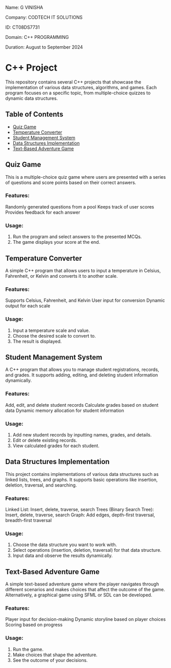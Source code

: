 Name: G VINISHA

Company: CODTECH IT SOLUTIONS

ID: CT08DS7731

Domain: C++ PROGRAMMING

Duration: August to September 2024

# C++ Project

This repository contains several C++ projects that showcase the implementation of various data structures, algorithms, and games. Each program focuses on a specific topic, from multiple-choice quizzes to dynamic data structures.

## Table of Contents

- [Quiz Game](#quiz-game)
- [Temperature Converter](#temperature-converter)
- [Student Management System](#student-management-system)
- [Data Structures Implementation](#data-structures-implementation)
- [Text-Based Adventure Game](#text-based-adventure-game)



## Quiz Game

This is a multiple-choice quiz game where users are presented with a series of questions and score points based on their correct answers.

### Features:

Randomly generated questions from a pool
Keeps track of user scores
Provides feedback for each answer

### Usage:
1. Run the program and select answers to the presented MCQs.
2. The game displays your score at the end.

## Temperature Converter

A simple C++ program that allows users to input a temperature in Celsius, Fahrenheit, or Kelvin and converts it to another scale.

### Features:

Supports Celsius, Fahrenheit, and Kelvin
User input for conversion
Dynamic output for each scale

### Usage:
1. Input a temperature scale and value.
2. Choose the desired scale to convert to.
3. The result is displayed.

## Student Management System

A C++ program that allows you to manage student registrations, records, and grades. It supports adding, editing, and deleting student information dynamically.

### Features:
Add, edit, and delete student records
Calculate grades based on student data
Dynamic memory allocation for student information

### Usage:
1. Add new student records by inputting names, grades, and details.
2. Edit or delete existing records.
3. View calculated grades for each student.

## Data Structures Implementation

This project contains implementations of various data structures such as linked lists, trees, and graphs. It supports basic operations like insertion, deletion, traversal, and searching.

### Features:

Linked List: Insert, delete, traverse, search
Trees (Binary Search Tree): Insert, delete, traverse, search
Graph: Add edges, depth-first traversal, breadth-first traversal

### Usage:
1. Choose the data structure you want to work with.
2. Select operations (insertion, deletion, traversal) for that data structure.
3. Input data and observe the results dynamically.

## Text-Based Adventure Game

A simple text-based adventure game where the player navigates through different scenarios and makes choices that affect the outcome of the game. Alternatively, a graphical game using SFML or SDL can be developed.

### Features:
Player input for decision-making
Dynamic storyline based on player choices
Scoring based on progress

### Usage:
1. Run the game.
2. Make choices that shape the adventure.
3. See the outcome of your decisions.





    



